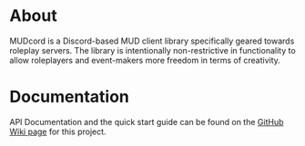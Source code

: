 # About
MUDcord is a Discord-based MUD client library specifically geared towards roleplay servers. The library is intentionally non-restrictive in functionality to allow roleplayers and event-makers more freedom in terms of creativity.

# Documentation
API Documentation and the quick start guide can be found on the [GitHub Wiki page](https://github.com/arcturus-prime/mudcord/wiki) for this project. 
